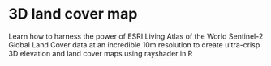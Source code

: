 # 3D land cover map

 Learn how to harness the power of ESRI Living Atlas of the World Sentinel-2 Global Land Cover data at an incredible 10m resolution to create ultra-crisp 3D elevation and land cover maps using rayshader in R

 

